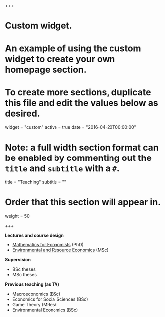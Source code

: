 +++
# Custom widget.
# An example of using the custom widget to create your own homepage section.
# To create more sections, duplicate this file and edit the values below as desired.
widget = "custom"
active = true
date = "2016-04-20T00:00:00"

# Note: a full width section format can be enabled by commenting out the `title` and `subtitle` with a `#`.
title = "Teaching"
subtitle = ""

# Order that this section will appear in.
weight = 50

+++

**Lectures and course design**

- [Mathematics for Economists](http://cgde.wifa.uni-leipzig.de/3257-2/) (PhD)
- [Environmental and Resource Economics](https://www.slu.se/en/education/programmes-courses/course/NA0168/20110.2021/Management-of-Biological-Resources/) (MSc)

**Supervision**

- BSc theses 
- MSc theses

**Previous teaching (as TA)**

- Macroeconomics (BSc)
- Economics for Social Sciences (BSc)
- Game Theory (MRes) 
- Environmental Economics (BSc)


